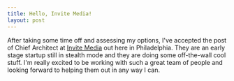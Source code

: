 ```yaml
--- 
title: Hello, Invite Media!
layout: post
---
```

After taking some time off and assessing my options, I've accepted the post of Chief Architect at [Invite Media](http://www.invitemedia.com) out here in Philadelphia. They are an early stage startup still in stealth mode and they are doing some off-the-wall cool stuff. I'm really excited to be working with such a great team of people and looking forward to helping them out in any way I can. 
